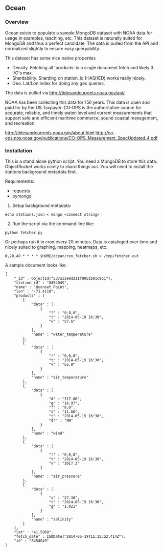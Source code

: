 ## Ocean

### Overview
Ocean exists to populate a sample MongoDB dataset with NOAA data for usage in examples, teaching, etc.  This dataset is naturally suited for MongoDB and thus a perfect candidate.  The data is pulled from the API and normalized slightly to ensure easy queryability.

This dataset has some nice native properties
- Density.  Fetching all 'products' is a single document fetch and likely 3 I/O's max.
- Shardability.  Sharding on station_id (HASHED) works really nicely.
- Geo.  Lat/Lon index for doing any geo queries.

The data is pulled via http://tidesandcurrents.noaa.gov/api/

NOAA has been collecting this data for 150 years. This data is open and paid for by the US Taxpayer. CO-OPS is the authoritative source for accurate, reliable, and timely water-level and current measurements that support safe and efficient maritime commerce, sound coastal management, and recreation.

http://tidesandcurrents.noaa.gov/about.html
http://co-ops.nos.noaa.gov/publications/CO-OPS_Measurement_SpecUpdated_4.pdf

### Installation

This is a stand alone python script.  You need a MongoDB to store this data. ObjectRocket works nicely to shard things out. You will need to install the stations background metadata first.

Requirements:
- requests
- pymongo

1) Setup background metadata:
```
echo stations.json < mongo <connect string>
```

2) Run the script via the command line like:
```
python fetcher.py
```

Or perhaps run it in cron every 20 minutes.  Data is cataloged over time and nicely suited to graphing, mapping, heatmaps, etc.
```
0,20,40 * * * * $HOME/ocean/run_fetcher.sh > /tmp/fetcher.out
```

A sample document looks like:

```
{
    "_id" : ObjectId("537a32e9d211f0061b91c9b1"),
    "station_id" : "8454049",
    "name" : "Quonset Point",
    "lon" : "-71.4110",
    "products" : [
        {
            "data" : [
                {
                    "f" : "0,0,0",
                    "t" : "2014-05-19 16:30",
                    "v" : "57.6"
                }
            ],
            "name" : "water_temperature"
        },
        {
            "data" : [
                {
                    "f" : "0,0,0",
                    "t" : "2014-05-19 16:30",
                    "v" : "62.8"
                }
            ],
            "name" : "air_temperature"
        },
        {
            "data" : [
                {
                    "d" : "317.00",
                    "g" : "14.97",
                    "f" : "0,0",
                    "s" : "11.66",
                    "t" : "2014-05-19 16:30",
                    "dr" : "NW"
                }
            ],
            "name" : "wind"
        },
        {
            "data" : [
                {
                    "f" : "0,0,0",
                    "t" : "2014-05-19 16:30",
                    "v" : "1017.2"
                }
            ],
            "name" : "air_pressure"
        },
        {
            "data" : [
                {
                    "s" : "27.30",
                    "t" : "2014-05-19 16:30",
                    "g" : "1.021"
                }
            ],
            "name" : "salinity"
        }
    ],
    "lat" : "41.5868",
    "fetch_date" : ISODate("2014-05-19T11:35:52.414Z"),
    "id" : "8454049"
}
```
